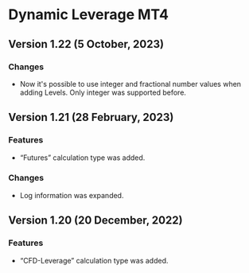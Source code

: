 # Dynamic Leverage MT4

## Version 1.22 (5 October, 2023)
### Changes
* Now it's possible to use integer and fractional number values when adding Levels. Only integer was supported before.

## Version 1.21 (28 February, 2023)
### Features
* “Futures” calculation type was added.

### Changes
* Log information was expanded.

## Version 1.20 (20 December, 2022)
### Features
* “CFD-Leverage” calculation type was added.
